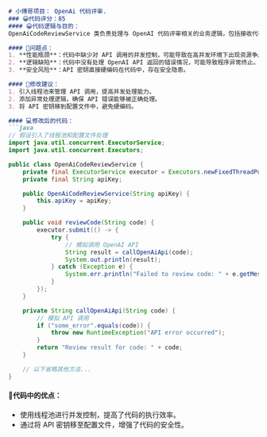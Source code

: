 ```markdown
# 小傅哥项目： OpenAi 代码评审.
### 😀代码评分：85
#### 😀代码逻辑与目的：
OpenAiCodeReviewService 类负责处理与 OpenAI 代码评审相关的业务逻辑，包括接收代码、调用 OpenAI API 进行代码分析，并返回分析结果。

#### 🤔问题点：
1. **性能瓶颈**：代码中缺少对 API 调用的并发控制，可能导致在高并发环境下出现资源争用问题。
2. **逻辑缺陷**：代码中没有处理 OpenAI API 返回的错误情况，可能导致程序异常终止。
3. **安全风险**：API 密钥直接硬编码在代码中，存在安全隐患。

#### 🎯修改建议：
1. 引入线程池来管理 API 调用，提高并发处理能力。
2. 添加异常处理逻辑，确保 API 错误能够被正确处理。
3. 将 API 密钥移到配置文件中，避免硬编码。

#### 💻修改后的代码：
```java
// 假设引入了线程池和配置文件处理
import java.util.concurrent.ExecutorService;
import java.util.concurrent.Executors;

public class OpenAiCodeReviewService {
    private final ExecutorService executor = Executors.newFixedThreadPool(10);
    private final String apiKey;

    public OpenAiCodeReviewService(String apiKey) {
        this.apiKey = apiKey;
    }

    public void reviewCode(String code) {
        executor.submit(() -> {
            try {
                // 模拟调用 OpenAI API
                String result = callOpenAiApi(code);
                System.out.println(result);
            } catch (Exception e) {
                System.err.println("Failed to review code: " + e.getMessage());
            }
        });
    }

    private String callOpenAiApi(String code) {
        // 模拟 API 调用
        if ("some_error".equals(code)) {
            throw new RuntimeException("API error occurred");
        }
        return "Review result for code: " + code;
    }

    // 以下省略其他方法...
}
```

#### 🌟代码中的优点：
- 使用线程池进行并发控制，提高了代码的执行效率。
- 通过将 API 密钥移至配置文件，增强了代码的安全性。
```